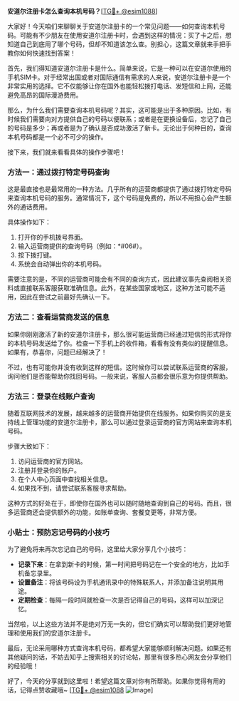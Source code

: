 **安道尔注册卡怎么查询本机号码？**[[TG💪+ @esim1088](https://t.me/s/esim1088)]

大家好！今天咱们来聊聊关于安道尔注册卡的一个常见问题——如何查询本机号码。可能有不少朋友在使用安道尔注册卡时，会遇到这样的情况：买了卡之后，想知道自己到底用了哪个号码，但却不知道该怎么查。别担心，这篇文章就来手把手教你如何快速找到答案！

首先，我们得知道安道尔注册卡是什么。简单来说，它是一种可以在安道尔使用的手机SIM卡。对于经常出国或者对国际通信有需求的人来说，安道尔注册卡是一个非常实用的选择。它不仅能够让你在国外也能轻松拨打电话、发短信和上网，还能避免高昂的国际漫游费用。

那么，为什么我们需要查询本机号码呢？其实，这可能是出于多种原因。比如，有时候我们需要向对方提供自己的号码以便联系；或者是在更换设备后，忘记了自己的号码是多少；再或者是为了确认是否成功激活了新卡。无论出于何种目的，查询本机号码都是一个必不可少的操作。

接下来，我们就来看看具体的操作步骤吧！

### 方法一：通过拨打特定号码查询

这是最直接也是最常用的一种方法。几乎所有的运营商都提供了通过拨打特定号码来查询本机号码的服务。通常情况下，这个号码是免费的，所以不用担心会产生额外的通话费用。

具体操作如下：
1. 打开你的手机拨号界面。
2. 输入运营商提供的查询号码（例如：*#06#）。
3. 按下拨打键。
4. 系统会自动弹出你的本机号码。

需要注意的是，不同的运营商可能会有不同的查询方式，因此建议事先查阅相关资料或直接联系客服获取准确信息。此外，在某些国家或地区，这种方法可能不适用，因此在尝试之前最好先确认一下。

### 方法二：查看运营商发送的信息

如果你刚刚激活了新的安道尔注册卡，那么很可能运营商已经通过短信的形式将你的本机号码发送给了你。检查一下手机上的收件箱，看看有没有类似的提醒信息。如果有，恭喜你，问题已经解决了！

不过，也有可能你并没有收到这样的短信。这时候你可以尝试联系运营商的客服，询问他们是否能帮助你找回号码。一般来说，客服人员都会很乐意为你提供帮助。

### 方法三：登录在线账户查询

随着互联网技术的发展，越来越多的运营商开始提供在线服务。如果你购买的是支持线上管理功能的安道尔注册卡，那么可以通过登录运营商的官方网站来查询本机号码。

步骤大致如下：
1. 访问运营商的官方网站。
2. 注册并登录你的账户。
3. 在个人中心页面中查找相关信息。
4. 如果找不到，请尝试联系客服寻求帮助。

这种方式的好处在于，即使你在国外也可以随时随地查询到自己的号码。而且，很多运营商还会提供额外的功能，如账单查询、套餐变更等，非常方便。

### 小贴士：预防忘记号码的小技巧

为了避免将来再次忘记自己的号码，这里给大家分享几个小技巧：
- **记录下来**：在拿到新卡的时候，第一时间把号码记在一个安全的地方，比如手机备忘录里。
- **设置备注**：将该号码设为手机通讯录中的特殊联系人，并添加备注说明其用途。
- **定期检查**：每隔一段时间就检查一次是否记得自己的号码，这样可以加深记忆。

当然啦，以上这些方法并不是绝对万无一失的，但它们确实可以帮助我们更好地管理和使用我们的安道尔注册卡。

最后，无论采用哪种方式查询本机号码，都希望大家能够顺利解决问题。如果还有其他疑问的话，不妨去知乎上搜索相关的讨论帖，那里有很多热心网友会分享他们的经验哦！

好了，今天的分享就到这里啦！希望这篇文章对你有所帮助。如果你觉得有用的话，记得点赞收藏哦~ [[TG💪+ @esim1088](https://t.me/s/esim1088) ![Image](https://i.postimg.cc/4NQfJmqS/Snipaste-2025-05-13-00-14-12.png)]